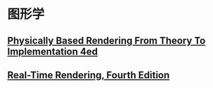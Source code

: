 # 图形学

## [Physically Based Rendering From Theory To Implementation 4ed](pbrt4ed/pbrt4ed.md)

## [Real-Time Rendering, Fourth Edition](rtr4/rtr4.md)
